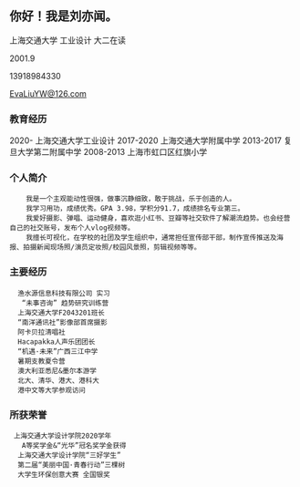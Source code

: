 ## 你好！我是刘亦闻。

上海交通大学 工业设计 大二在读

2001.9 

13918984330 

EvaLiuYW@126.com

           

### 教育经历

2020- 
上海交通大学工业设计
2017-2020 
上海交通大学附属中学
2013-2017 
复旦大学第二附属中学
2008-2013 
上海市虹口区红旗小学




### 个人简介

        我是一个主观能动性很强，做事沉静细致，敢于挑战，乐于创造的人。
        我学习用功，成绩优秀。GPA 3.98，学积分91.7，成绩排名专业第三。
        我爱好摄影、弹唱、运动健身，喜欢逛小红书、豆瓣等社交软件了解潮流趋势。也会经营自己的社交账号，发布个人vlog视频等。
        我擅长可视化，在学校的社团及学生组织中，通常担任宣传部干部，制作宣传推送及海报、拍摄新闻现场照/演员定妆照/校园风景照，剪辑视频等等。


### 主要经历

      渔水源信息科技有限公司 实习
       “未事咨询” 趋势研究训练营
      上海交通大学F2043201班长
      “南洋通讯社”影像部首席摄影
      阿卡贝拉清唱社
      Hacapakka人声乐团团长
      “机遇·未来”广西三江中学
      暑期支教夏令营
      澳大利亚悉尼&墨尔本游学
      北大、清华、港大、港科大
      港中文等大学参观访问

   
### 所获荣誉
     上海交通大学设计学院2020学年
       A等奖学金&“光华”冠名奖学金获得
      上海交通大学设计学院“三好学生”
      第二届“美丽中国·青春行动”三棵树
      大学生环保创意大赛 全国银奖





